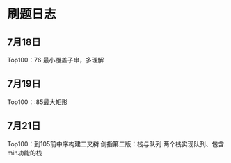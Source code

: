 # 刷题日志

## 7月18日
Top100：76 最小覆盖子串，多理解

## 7月19日
Top100：:85最大矩形

## 7月21日
Top100：到105前中序构建二叉树
剑指第二版：栈与队列 两个栈实现队列、包含min功能的栈